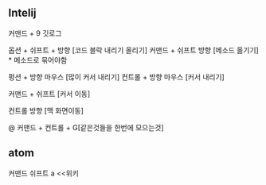 ## Intelij
커맨드 + 9 깃로그

옵션 + 쉬프트 + 방향 [코드 블락 내리기 올리기]
커맨드 + 쉬프트 방향 [메소드 옮기기] * 메소드로 묶어야함

펑션 + 방향 마우스 [많이 커서 내리기]
컨트롤 + 방향 마우스 [커서 내리기]



커맨드 + 쉬프트 [커서 이동]



컨트롤 방향 [맥 화면이동]


@
커맨드 + 컨트롤 + G[같은것들을 한번에 모으는것]


## atom
커맨드 쉬프트 a  <<위키
